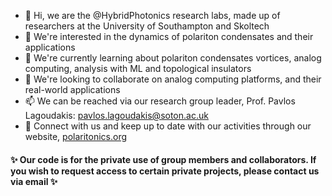 - 👋 Hi, we are the @HybridPhotonics research labs, made up of researchers at the University of Southampton and Skoltech
- 👀 We're interested in the dynamics of polariton condensates and their applications
- 🌱 We're currently learning about polariton condensates vortices, analog computing, analysis with ML and topological insulators
- 💞️ We're looking to collaborate on analog computing platforms, and their real-world applications
- 📫 We can be reached via our research group leader, Prof. Pavlos Lagoudakis: pavlos.lagoudakis@soton.ac.uk
- 🔗 Connect with us and keep up to date with our activities through our website, [polaritonics.org](https://www.polaritonics.org/home)


#### ✨ Our code is for the private use of group members and collaborators. If you wish to request access to certain private projects, please contact us via email ✨
